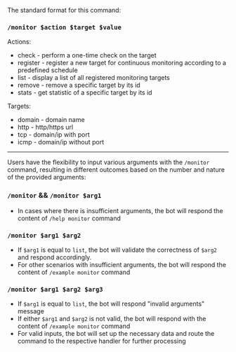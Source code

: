 The standard format for this command:

### `/monitor $action $target $value`

Actions:
- check - perform a one-time check on the target
- register - register a new target for continuous monitoring according to a predefined schedule
- list - display a list of all registered monitoring targets
- remove - remove a specific target by its id
- stats - get statistic of a specific target by its id

Targets:
- domain - domain name
- http - http/https url
- tcp - domain/ip with port
- icmp - domain/ip without port

---

Users have the flexibility to input various arguments with the `/monitor` command, resulting in different outcomes based on the number and nature of the provided arguments:

### `/monitor` && `/monitor $arg1`
- In cases where there is insufficient arguments, the bot will respond the content of `/help monitor` command

### `/monitor $arg1 $arg2`
- If `$arg1` is equal to `list`, the bot will validate the correctness of `$arg2` and respond accordingly.
- For other scenarios with insufficient arguments, the bot will respond the content of `/example monitor` command

### `/monitor $arg1 $arg2 $arg3`
- If `$arg1` is equal to `list`, the bot will respond "invalid arguments" message
- If either `$arg1` and `$arg2` is not valid, the bot will respond with the content of `/example monitor` command
- For valid inputs, the bot will set up the necessary data and route the command to the respective handler for further processing
